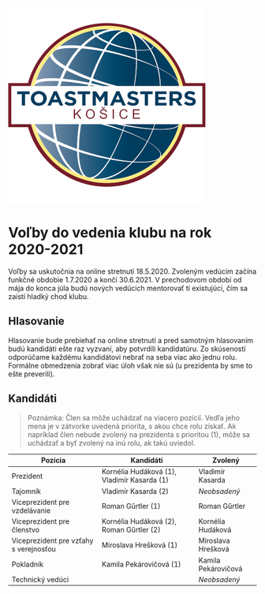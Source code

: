 ![alt text][logo]
# Voľby do vedenia klubu na rok 2020-2021
Voľby sa uskutočnia na online stretnutí 18.5.2020. Zvoleným vedúcim začína funkčné obdobie 1.7.2020 a končí 30.6.2021. V prechodovom období od mája do konca júla budú nových vedúcich mentorovať tí existujúci, čím sa zaistí hladký chod klubu.

## Hlasovanie
Hlasovanie bude prebiehať na online stretnutí a pred samotným hlasovaním budú kandidáti ešte raz vyzvaní, aby potvrdili kandidatúru. Zo skúseností odporúčame každému kandidátovi nebrať na seba viac ako jednu rolu. Formálne obmedzenia zobrať viac úloh však nie sú (u prezidenta by sme to ešte preverili).

## Kandidáti
> Poznámka: Člen sa môže uchádzať na viacero pozícií. Vedľa jeho mena je v zátvorke uvedená priorita, s akou chce rolu získať. Ak napríklad člen nebude zvolený na prezidenta s prioritou (1), môže sa uchádzať a byť zvolený na inú rolu, ak takú uviedol.

| Pozícia                                | Kandidáti                                   | Zvolený                   |
|----------------------------------------|---------------------------------------------|---------------------------|
| Prezident                              | Kornélia Hudáková (1), Vladimír Kasarda (1) | Vladimír Kasarda          |
| Tajomník                               | Vladimír Kasarda (2)                        | *Neobsadený*              |
| Viceprezident pre vzdelávanie          | Roman Gűrtler (1)                           | Roman Gűrtler             |
| Viceprezident pre členstvo             | Kornélia Hudáková (2), Roman Gűrtler (2)    | Kornélia Hudáková         |
| Viceprezident pre vzťahy s verejnosťou | Miroslava Hrešková (1)                      | Miroslava Hrešková        |
| Pokladník                              | Kamila Pekárovičová (1)                     | Kamila Pekárovičová       |
| Technický vedúci                       |                                             | *Neobsadený*              |

[logo]: https://github.com/toastmasters-kosice/graficke-podklady/raw/main/Log%C3%A1/%C5%A0tandardn%C3%A9%20zmen%C5%A1en%C3%A9%20logo%20TMKE.png "Logo Toastmasters Košice"
